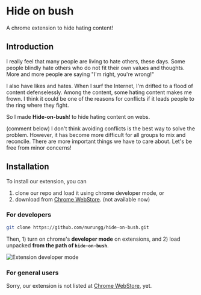 # Hide on bush
A chrome extension to hide hating content!

## Introduction

I really feel that many people are living to hate others, these days. Some people blindly hate others who do not fit their own values and thoughts. More and more people are saying "I'm right, you're wrong!"

I also have likes and hates. When I surf the Internet, I'm drifted to a flood of content defenselessly. Among the content, some hating content makes me frown. I think it could be one of the reasons for conflicts if it leads people to the ring where they fight.

So I made **Hide-on-bush**! to hide hating content on webs.

(comment below)
I don't think avoiding conflicts is the best way to solve the problem. However, it has become more difficult for all groups to mix and reconcile. There are more important things we have to care about. Let's be free from minor concerns!

## Installation

To install our extension, you can

1. clone our repo and load it using chrome developer mode, or
2. download from [Chrome WebStore](https://chrome.google.com/webstore/category/extensions). (not available now)

### For developers

```bash
git clone https://github.com/nurungg/hide-on-bush.git
```

Then, 1) turn on chrome's **developer mode** on extensions, and 2) load unpacked **from the path of `hide-on-bush`**.

![Extension developer mode](https://developer-chrome-com.imgix.net/image/BrQidfK9jaQyIHwdw91aVpkPiib2/iYdLKFsJ1KSVGLhbLRvS.png?auto=format&w=800)

### For general users
Sorry, our extension is not listed at [Chrome WebStore](https://chrome.google.com/webstore/category/extensions), yet.
